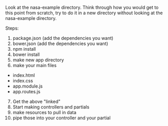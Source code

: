 Look at the nasa-example directory. Think through how you would get to this
point from scratch, try to do it in a new directory without looking at the
nasa-example directory.

Steps:

1. package.json (add the dependencies you want)
2. bower.json (add the dependencies you want)
3. npm install
4. bower install
5. make new app directory
6. make your main files
  - index.html
  - index.css
  - app.module.js
  - app.routes.js

7. Get the above "linked"
8. Start making controllers and partials
9. make resources to pull in data
10. pipe those into your controller and your partial
